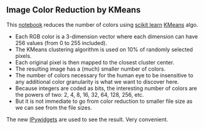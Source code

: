 ## Image Color Reduction by KMeans

This [notebook](http://nbviewer.ipython.org/github/oscar6echo/ImageColorReduction/blob/master/Image_Color_Reduction.ipynb) reduces the number of colors using [scikit learn](http://scikit-learn.org/stable/) [KMeans](http://scikit-learn.org/stable/modules/clustering.html#k-means) algo.
+ Each RGB color is a 3-dimension vector where each dimension can have 256 values (from 0 to 255 included).
+ The KMeans clustering algorithm is used on 10% of randomly selected pixels.
+ Each original pixel is then mapped to the closest cluster center.
+ The resulting image has a (much) smaller number of colors.
+ The number of colors necessary for the human eye to be insensitive to any additional color granularity is what we want to discover here.
+ Because integers are coded as bits, the interesting number of colors are the powers of two: 2, 4, 8, 16, 32, 64, 128, 256, etc.
+ But it is not immediate to go from color reduction to smaller file size as we can see from the file sizes. 

The new [IPywidgets](https://ipywidgets.readthedocs.io/en/latest/) are used to see the result. Very convenient.

